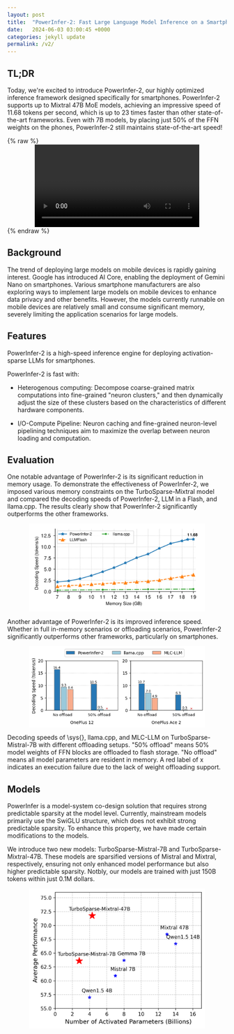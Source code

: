 ```yaml
---
layout: post
title:  "PowerInfer-2: Fast Large Language Model Inference on a Smartphone"
date:   2024-06-03 03:00:45 +0000
categories: jekyll update
permalink: /v2/
---
```

## TL;DR

Today, we're excited to introduce PowerInfer-2, our highly optimized inference framework designed specifically for smartphones. PowerInfer-2 supports up to Mixtral 47B MoE models, achieving an impressive speed of 11.68 tokens per second, which is up to 23 times faster than other state-of-the-art frameworks. Even with 7B models, by placing just 50% of the FFN weights on the phones, PowerInfer-2 still maintains state-of-the-art speed!

{% raw %}
<video controls style="width: 75%; max-width: 100%; height: auto; display: block; margin: 0 auto;">
  <source src="../videos/PowerInfer-2-Demo.mp4" type="video/mp4">
  Your browser does not support the video tag.
</video>
{% endraw %}

## Background

The trend of deploying large models on mobile devices is rapidly gaining interest. Google has introduced AI Core, enabling the deployment of Gemini Nano on smartphones. Various smartphone manufacturers are also exploring ways to implement large models on mobile devices to enhance data privacy and other benefits. However, the models currently runnable on mobile devices are relatively small and consume significant memory, severely limiting the application scenarios for large models.

## Features

PowerInfer-2 is a high-speed inference engine for deploying activation-sparse LLMs for smartphones.

PowerInfer-2 is fast with:

- Heterogenous computing: Decompose coarse-grained matrix computations into fine-grained "neuron clusters," and then dynamically adjust the size of these clusters based on the characteristics of different hardware components.

- I/O-Compute Pipeline: Neuron caching and fine-grained neuron-level pipelining techniques aim to maximize the overlap between neuron loading and computation.

## Evaluation

One notable advantage of PowerInfer-2 is its significant reduction in memory usage. To demonstrate the effectiveness of PowerInfer-2, we imposed various memory constraints on the TurboSparse-Mixtral model and compared the decoding speeds of PowerInfer-2, LLM in a Flash, and llama.cpp. The results clearly show that PowerInfer-2 significantly outperforms the other frameworks.

<img src="../figures/memory-speed.svg" alt="Memory usage vs. Speed" class="centered-image">

Another advantage of PowerInfer-2 is its improved inference speed. Whether in full in-memory scenarios or offloading scenarios, PowerInfer-2 significantly outperforms other frameworks, particularly on smartphones.

<img src="../figures/in-memory-decode.png" alt="Full in-memory decoding speed" class="centered-image">

Decoding speeds of \sys{}, llama.cpp, and MLC-LLM on TurboSparse-Mistral-7B with different offloading setups. "50\% offload" means 50\% model weights of FFN blocks are offloaded to flash storage. "No offload" means all model parameters are resident in memory. A red label of x indicates an execution failure due to the lack of weight offloading support.

## Models

PowerInfer is a model-system co-design solution that requires strong predictable sparsity at the model level. Currently, mainstream models primarily use the SwiGLU structure, which does not exhibit strong predictable sparsity. To enhance this property, we have made certain modifications to the models.

We introduce two new models: TurboSparse-Mistral-7B and TurboSparse-Mixtral-47B. These models are sparsified versions of Mistral and Mixtral, respectively, ensuring not only enhanced model performance but also higher predictable sparsity. Notbly, our models are trained with just 150B tokens within just 0.1M dollars.

<img src="../figures/takeaway.png" alt="Takeaway" class="centered-image">

<style>
.centered-image {
  display: block;
  margin-left: auto;
  margin-right: auto;
  width: 80%;
  max-width: 100%;
  height: auto;
}
</style>